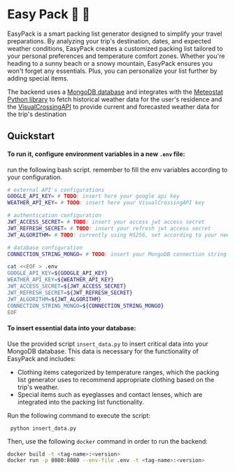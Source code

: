 # Easy Pack :luggage:	:flight_departure:	

EasyPack is a smart packing list generator designed to simplify your travel preparations.
By analyzing your trip's destination, dates, and expected weather conditions, EasyPack creates a customized packing list tailored to your personal preferences and temperature comfort zones.
Whether you're heading to a sunny beach or a snowy mountain, EasyPack ensures you won't forget any essentials.
Plus, you can personalize your list further by adding special items.


The backend uses a [MongoDB database](https://www.mongodb.com/) and integrates with the [Meteostat Python library](https://dev.meteostat.net/python/) to fetch historical weather data for the user's residence and the [VisualCrossingAPI](https://www.visualcrossing.com/) to provide current and forecasted weather data for the trip's destination

## Quickstart

#### To run it, configure environment variables in a new `.env` file:
run the following bash script. remember to fill the env variables according to your configuration.

```bash
# external API's configurations
GOOGLE_API_KEY= # TODO: insert here your google api key
WEATHER_API_KEY= # TODO: insert here your VisualCrossingAPI key

# authentication configuration
JWT_ACCESS_SECRET= # TODO: insert your access jwt access secret
JWT_REFRESH_SECRET= # TODO: insert your refresh jwt access secret
JWT_ALGORITHM= # TODO: currently using HS256, set according to your needs

# database configuration
CONNECTION_STRING_MONGO= # TODO: insert your MongoDB connection string

cat <<EOF > .env
GOOGLE_API_KEY=${GOOGLE_API_KEY}
WEATHER_API_KEY=${WEATHER_API_KEY}
JWT_ACCESS_SECRET=${JWT_ACCESS_SECRET}
JWT_REFRESH_SECRET=${JWT_REFRESH_SECRET}
JWT_ALGORITHM=${JWT_ALGORITHM}
CONNECTION_STRING_MONGO=${CONNECTION_STRING_MONGO}
EOF
```
#### To insert essential data into your database:
Use the provided script `insert_data.py` to insert critical data into your MongoDB database. This data is necessary for the functionality of EasyPack and includes:
* Clothing items categorized by temperature ranges, which the packing list generator uses to recommend appropriate clothing based on the trip's weather.
* Special items such as eyeglasses and contact lenses, which are integrated into the packing list functionality.

Run the following command to execute the script:
```
 python insert_data.py
```




Then, use the following `docker` command in order to run the backend:

```bash
docker build -t <tag-name>:<version>
docker run -p 8080:8080 --env-file .env -t <tag-name>:<version>
```
